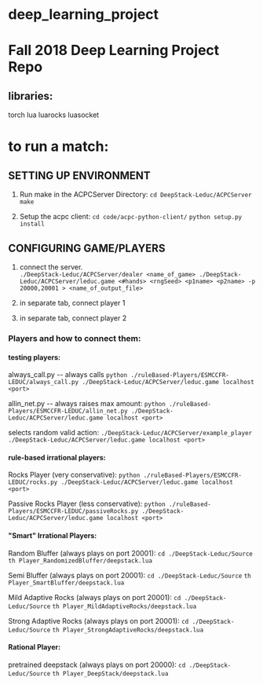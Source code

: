 # deep_learning_project
# Fall 2018 Deep Learning Project Repo


## libraries:
torch 
lua
luarocks
luasocket

# to run a match:


## SETTING UP ENVIRONMENT
1. Run make in the ACPCServer Directory: 
`cd DeepStack-Leduc/ACPCServer`
`make`

2. Setup the acpc client:
`cd code/acpc-python-client/`
`python setup.py install`


## CONFIGURING GAME/PLAYERS
1. connect the server.  
`./DeepStack-Leduc/ACPCServer/dealer <name_of_game> ./DeepStack-Leduc/ACPCServer/leduc.game <#hands> <rngSeed> <p1name> <p2name> -p 20000,20001 > <name_of_output_file>`

2. in separate tab, connect player 1
3. in separate tab, connect player 2


### Players and how to connect them:

#### testing players:

always_call.py -- always calls
`python ./ruleBased-Players/ESMCCFR-LEDUC/always_call.py ./DeepStack-Leduc/ACPCServer/leduc.game localhost <port>`

allin_net.py -- always raises max amount:
`python ./ruleBased-Players/ESMCCFR-LEDUC/allin_net.py ./DeepStack-Leduc/ACPCServer/leduc.game localhost <port>`

selects random valid action:
`./DeepStack-Leduc/ACPCServer/example_player ./DeepStack-Leduc/ACPCServer/leduc.game localhost <port>`

#### rule-based irrational players:

Rocks Player (very conservative):
`python ./ruleBased-Players/ESMCCFR-LEDUC/rocks.py ./DeepStack-Leduc/ACPCServer/leduc.game localhost <port>`

Passive Rocks Player (less conservative):
`python ./ruleBased-Players/ESMCCFR-LEDUC/passiveRocks.py ./DeepStack-Leduc/ACPCServer/leduc.game localhost <port>`

#### "Smart" Irrational Players:

Random Bluffer (always plays on port 20001):
`cd ./DeepStack-Leduc/Source`
`th Player_RandomizedBluffer/deepstack.lua`

Semi Bluffer (always plays on port 20001):
`cd ./DeepStack-Leduc/Source`
`th Player_SmartBluffer/deepstack.lua`

Mild Adaptive Rocks (always plays on port 20001):
`cd ./DeepStack-Leduc/Source`
`th Player_MildAdaptiveRocks/deepstack.lua`

Strong Adaptive Rocks (always plays on port 20001):
`cd ./DeepStack-Leduc/Source`
`th Player_StrongAdaptiveRocks/deepstack.lua`

#### Rational Player:

pretrained deepstack (always plays on port 20000):
`cd ./DeepStack-Leduc/Source`
`th Player_DeepStack/deepstack.lua`






